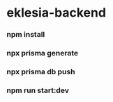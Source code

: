 # eklesia-backend

### npm install

### npx prisma generate

### npx prisma db push

### npm run start:dev
